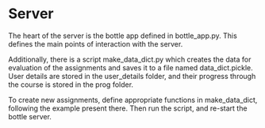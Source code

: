 # Server

The heart of the server is the bottle app defined in bottle_app.py. This defines the main points of interaction with the server.

Additionally, there is a script make_data_dict.py which creates the data for evaluation of the assignments and saves it to a file named data_dict.pickle. User details are stored in the user_details folder, and their progress through the course is stored in the prog folder.

To create new assignments, define appropriate functions in make_data_dict, following the example present there. Then run the script, and re-start the bottle server.
